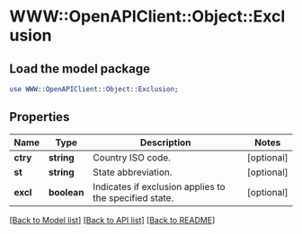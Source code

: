 # WWW::OpenAPIClient::Object::Exclusion

## Load the model package
```perl
use WWW::OpenAPIClient::Object::Exclusion;
```

## Properties
Name | Type | Description | Notes
------------ | ------------- | ------------- | -------------
**ctry** | **string** | Country ISO code. | [optional] 
**st** | **string** | State abbreviation. | [optional] 
**excl** | **boolean** | Indicates if exclusion applies to the specified state. | [optional] 

[[Back to Model list]](../README.md#documentation-for-models) [[Back to API list]](../README.md#documentation-for-api-endpoints) [[Back to README]](../README.md)


